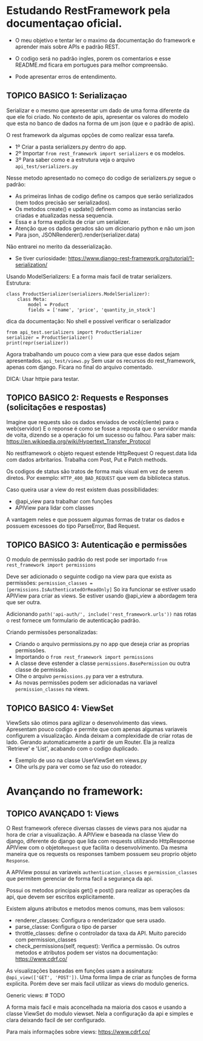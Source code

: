 # Estudando RestFramework pela documentaçao oficial.

- O meu objetivo e tentar ler o maximo da documentação do framework e aprender mais sobre APIs e padrão REST.

- O codigo será no padrão ingles, porem os comentarios e esse
README.md ficara em portugues para melhor compreensão.
  
- Pode apresentar erros de entendimento.

## TOPICO BASICO 1: Serializaçao
Serializar e o mesmo que apresentar um dado de uma forma diferente da que ele foi criado.
No contexto de apis, apresentar os valores do modelo que esta no banco de dados na forma de um json (que e o padrão de apis).

O rest framework da algumas opções de como realizar essa tarefa.

- 1º Criar a pasta serializers.py dentro do app.
- 2º Importar ``from rest_framework import serializers`` e os modelos.
- 3º Para saber como e a estrutura veja o arquivo ``api_test/serializers.py``

Nesse metodo apresentado no começo do codigo de serializers.py segue o padrão:
- As primeiras linhas de codigo define os campos que serão serializados (nem todos precisão ser serializados).
- Os metodos create() e update() definem como as instancias serão criadas e atualizadas nessa sequencia.
- Essa e a forma explicita de criar um serializer.
- Atenção que os dados gerados são um dicionario python e não um json
- Para json, JSONRenderer().render(serializer.data)

Não entrarei no merito da desserialização. 
- Se tiver curiosidade: https://www.django-rest-framework.org/tutorial/1-serialization/

Usando ModelSerializers:
E a forma mais facil de tratar serializers.
Estrutura:
```
class ProductSerializer(serializers.ModelSerializer):
    class Meta:
        model = Product
        fields = ['name', 'price', 'quantity_in_stock']
```

dica da documentação: No shell e possivel verificar o serializador
```
from api_test.serializers import ProductSerializer
serializer = ProductSerializer()
print(repr(serializer))
```

Agora trabalhando um pouco com a view para que esse dados sejam apresentados. `api_test/views.py`
Sem usar os recursos do rest_framework, apenas com django. Ficara no final do arquivo comentado.

DICA: Usar httpie para testar.

## TOPICO BASICO 2: Requests e Responses (solicitações e respostas)
Imagine que requests são os dados enviados de você(cliente) para o web(servidor)
E o reponse é como se fosse a reposta que o servidor manda de volta, dizendo se a operação foi um sucesso ou falhou. 
Para saber mais: https://en.wikipedia.org/wiki/Hypertext_Transfer_Protocol

No restframework o objeto request estende HttpRequest 
O request.data lida com dados arbritarios. Trabalha com Post, Put e Patch methods.

Os codigos de status são tratos de forma mais visual em vez de serem diretos. Por exemplo:
`HTTP_400_BAD_REQUEST` que vem da biblioteca status.

Caso queira usar a view do rest existem duas possibilidades:
- @api_view para trabalhar com funções
- APIView para lidar com classes

A vantagem neles e que possuem algumas formas de tratar os dados e possuem excessoes do tipo ParseError, Bad Request.

## TOPICO BASICO 3: Autenticação e permissões

O modulo de permissão padrão do rest pode ser importado `from rest_framework import permissions`

Deve ser adicionado o seguinte codigo na view para que exista as permissões: `permission_classes = [permissions.IsAuthenticatedOrReadOnly]`
So ira funcionar se estiver usado APIView para criar as views. Se estiver usando @api_view a abordagem tera que ser outra.

Adicionando `path('api-auth/', include('rest_framework.urls'))` nas rotas o rest fornece um formulario de 
autenticação padrão.

Criando permissões personalizadas:
- Criando o arquivo permissions.py no app que deseja criar as proprias permissões.
- Importando o `from rest_framework import permissions`
- A classe deve estender a classe `permissions.BasePermission` ou outra classe de permissão.
- Olhe o arquivo `permissions.py` para ver a estrutura.
- As novas permissões podem ser adicionadas na variavel `permission_classes` na views.


## TOPICO BASICO 4: ViewSet

ViewSets são otimos para agilizar o desenvolvimento das views. Apresentam pouco codigo e permite que com 
apenas algumas variaveis configurem a visualização. Ainda deixam a complexidade de criar rotas de lado. 
Gerando automaticamente a partir de um Router. Ela ja realiza 'Retrieve' e 'List', acabando com o codigo duplicado.

- Exemplo de uso na classe UserViewSet em views.py
- Olhe urls.py para ver como se faz uso do roteador.


# Avançando no framework:

## TOPICO AVANÇADO 1: Views

O Rest framework oferece diversas classes de views para nos ajudar na hora de criar a visualização.
A APIView e baseada na classe View do django, diferente do django que lida com requests utilizando 
HttpResponse APIView com o objeto`Request` que facilita o desenvolvimento.
Da mesma maneira que os requests os responses tambem possuem seu proprio objeto `Response`.

A APIView possui as variaveis `authentication_classes` e `permission_classes` que permitem gerenciar de forma
facil a segurança da api.

Possui os metodos principais get() e post() para realizar as operações da api, que devem ser escritos explicitamente.

Existem alguns atributos e metodos menos comuns, mas bem valiosos:
- renderer_classes: Configura o renderizador que sera usado.
- parse_classe: Configura o tipo de parser
- throttle_classes: define o controlador da taxa da API. Muito parecido com permission_classes
- check_permissions(self, request): Verifica a permissão. 
Os outros metodos e atributos podem ser vistos na documentação: https://www.cdrf.co/


As visualizações baseadas em funções usam a assinatura: `@api_view(['GET', 'POST'])`.
Uma forma limpa de criar as funções de forma explicita.
Porém deve ser mais facil utilizar as views do modulo generics.

Generic views: # TODO

A forma mais facil e mais aconcelhada na maioria dos casos e usando a classe ViewSet do modulo viewset.
Nela a configuração da api e simples e clara deixando facil de ser configurado.

Para mais informações sobre views: https://www.cdrf.co/

